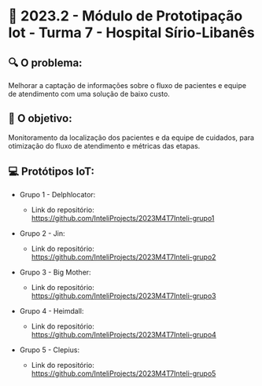 # 🙋‍ 2023.2 - Módulo de Prototipação Iot - Turma 7 - Hospital Sírio-Libanês

## :mag: O problema:

Melhorar a captação de informações sobre o fluxo de pacientes e equipe de atendimento com uma solução de baixo custo.

## :dart: O objetivo:

Monitoramento da localização dos pacientes e da equipe de cuidados, para otimização do fluxo de atendimento e métricas das etapas.

## :computer: Protótipos IoT:

- Grupo 1 - Delphlocator:
  - Link do repositório: https://github.com/InteliProjects/2023M4T7Inteli-grupo1

- Grupo 2 - Jin:
  - Link do repositório: https://github.com/InteliProjects/2023M4T7Inteli-grupo2
  
- Grupo 3 - Big Mother:
  - Link do repositório: https://github.com/InteliProjects/2023M4T7Inteli-grupo3
  
- Grupo 4 - Heimdall: 
  - Link do repositório: https://github.com/InteliProjects/2023M4T7Inteli-grupo4
  
- Grupo 5 - Clepius:
  - Link do repositório: https://github.com/InteliProjects/2023M4T7Inteli-grupo5
